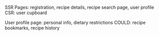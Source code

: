 SSR Pages: registration, recipe details, recipe search page, user profile
CSR: user cupboard

User profile page: personal info, dietary restrictions COULD: recipe bookmarks, recipe history

